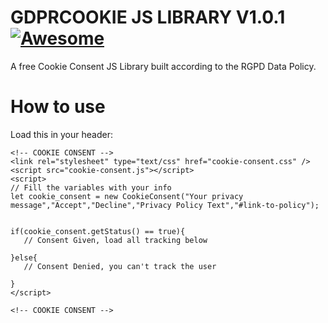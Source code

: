 # GDPRCOOKIE JS LIBRARY V1.0.1 [![Awesome](https://cdn.rawgit.com/sindresorhus/awesome/d7305f38d29fed78fa85652e3a63e154dd8e8829/media/badge.svg)](https://github.com/sindresorhus/awesome)
A free Cookie Consent JS Library built according to the RGPD Data Policy.

# How to use

Load this in your header:


````
<!-- COOKIE CONSENT -->
<link rel="stylesheet" type="text/css" href="cookie-consent.css" />
<script src="cookie-consent.js"></script>
<script>
// Fill the variables with your info    
let cookie_consent = new CookieConsent("Your privacy message","Accept","Decline","Privacy Policy Text","#link-to-policy");


if(cookie_consent.getStatus() == true){
   // Consent Given, load all tracking below
   
}else{
   // Consent Denied, you can't track the user
        
}    
</script>

<!-- COOKIE CONSENT -->
````
